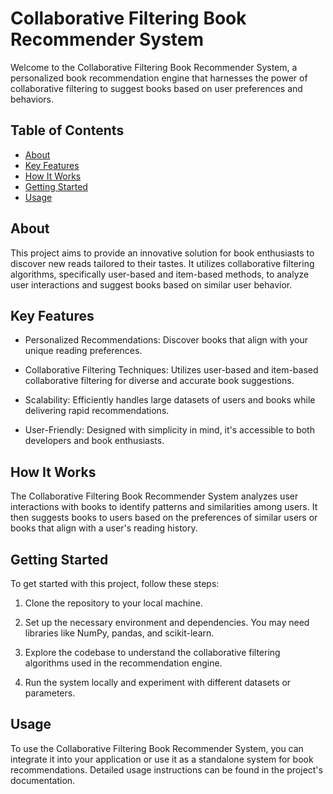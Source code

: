# Collaborative Filtering Book Recommender System

Welcome to the Collaborative Filtering Book Recommender System, a personalized book recommendation engine that harnesses the power of collaborative filtering to suggest books based on user preferences and behaviors.

## Table of Contents

- [About](#about)
- [Key Features](#key-features)
- [How It Works](#how-it-works)
- [Getting Started](#getting-started)
- [Usage](#usage)



## About

This project aims to provide an innovative solution for book enthusiasts to discover new reads tailored to their tastes. It utilizes collaborative filtering algorithms, specifically user-based and item-based methods, to analyze user interactions and suggest books based on similar user behavior.

## Key Features

- Personalized Recommendations: Discover books that align with your unique reading preferences.

- Collaborative Filtering Techniques: Utilizes user-based and item-based collaborative filtering for diverse and accurate book suggestions.

- Scalability: Efficiently handles large datasets of users and books while delivering rapid recommendations.

- User-Friendly: Designed with simplicity in mind, it's accessible to both developers and book enthusiasts.

## How It Works

The Collaborative Filtering Book Recommender System analyzes user interactions with books to identify patterns and similarities among users. It then suggests books to users based on the preferences of similar users or books that align with a user's reading history.

## Getting Started

To get started with this project, follow these steps:

1. Clone the repository to your local machine.

2. Set up the necessary environment and dependencies. You may need libraries like NumPy, pandas, and scikit-learn.

3. Explore the codebase to understand the collaborative filtering algorithms used in the recommendation engine.

4. Run the system locally and experiment with different datasets or parameters.

## Usage

To use the Collaborative Filtering Book Recommender System, you can integrate it into your application or use it as a standalone system for book recommendations. Detailed usage instructions can be found in the project's documentation.




